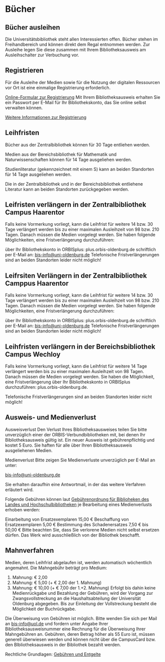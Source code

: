 # Bücher

## Bücher ausleihen
Die Universitätsbibliothek steht allen Interessierten offen.
Bücher stehen im Freihandbereich und können direkt dem Regal entnommen werden. Zur Ausleihe legen Sie diese zusammen mit Ihrem Bibliotheksausweis am Ausleihschalter zur Verbuchung vor.

## Registrieren
Für die Ausleihe der Medien sowie für die Nutzung der digitalen Ressourcen vor Ort ist eine einmalige Registrierung erforderlich.

[Online-Formular zur Registrierung](https://alma01.bis.uni-oldenburg.de/idm/?page=registration&language=de
)
Mit Ihrem Bibliotheksausweis erhalten Sie ein Passwort per E-Mail für Ihr Bibliothekskonto, das Sie online selbst verwalten können.

[Weitere Informationen zur Registrierung](https://uol.de/bis/ausleihen-und-bestellen/mein-bibliothekskonto-verwalten/registrierung)

## Leihfristen
Bücher aus der Zentralbibliothek können für 30 Tage entliehen werden.

Medien aus der Bereichsbibliothek für Mathematik und Naturwissenschaften können für 14 Tage ausgeliehen werden.

Studienliteratur (gekennzeichnet mit einem S) kann an beiden Standorten für 14 Tage ausgeliehen werden.

Die in der Zentralbibliothek und in der Bereichsbibliothek entliehene Literatur kann an beiden Standorten zurückgegeben werden.

## Leifristen verlängern in der Zentralbibliothek Campus Haarentor
Falls keine Vormerkung vorliegt, kann die Leihfrist für weitere 14 bzw. 30 Tage verlängert werden bis zu einer maximalen Ausleihzeit von 98 bzw. 210 Tagen. Danach müssen die Medien vorgelegt werden. Sie haben folgende Möglichkeiten, eine Fristverlängerung durchzuführen:

über Ihr Bibliothekskonto in ORBISplus: plus.orbis-oldenburg.de
schriftlich per E-Mail an: bis-info@uni-oldenburg.de
Telefonische Fristverlängerungen sind an beiden Standorten leider nicht möglich!

## Leifrsiten Verlängern in der Zentralbibliothek Camppus Haarentor
Falls keine Vormerkung vorliegt, kann die Leihfrist für weitere 14 bzw. 30 Tage verlängert werden bis zu einer maximalen Ausleihzeit von 98 bzw. 210 Tagen. Danach müssen die Medien vorgelegt werden. Sie haben folgende Möglichkeiten, eine Fristverlängerung durchzuführen:

über Ihr Bibliothekskonto in ORBISplus: plus.orbis-oldenburg.de
schriftlich per E-Mail an: bis-info@uni-oldenburg.de
Telefonische Fristverlängerungen sind an beiden Standorten leider nicht möglich!

## Leihfristen verlängern in der Bereichsbibliothek Campus Wechloy
Falls keine Vormerkung vorliegt, kann die Leihfrist für weitere 14 Tage verlängert werden bis zu einer maximalen Ausleihzeit von 98 Tagen. Danach müssen die Medien vorgelegt werden. Sie haben die Möglichkeit, eine Fristverlängerung über Ihr Bibliothekskonto in ORBISplus durchzuführen: plus.orbis-oldenburg.de.

Telefonische Fristverlängerungen sind an beiden Standorten leider nicht möglich!

## Ausweis- und Medienverlust
Ausweisverlust
Den Verlust Ihres Bibliotheksausweises teilen Sie bitte unverzüglich einer der ORBIS-Verbundbibliotheken mit, bei denen Ihr Bibliotheksausweis gültig ist. Ein neuer Ausweis ist gebührenpflichtig und kostet 5 Euro. Sie haften für alle über Ihren Bibliotheksausweis ausgeliehenen Medien.

Medienverlust
Bitte zeigen Sie Medienverluste unverzüglich per E-Mail an unter:

bis-info@uni-oldenburg.de

Sie erhalten daraufhin eine Antwortmail, in der das weitere Verfahren erläutert wird.

Folgende Gebühren können laut [Gebührenordnung für Biblioheken des Landes und Hochschulbibliotheken](https://uol.de/bis/rechtliche-grundlagen) je Bearbeitung eines Medienverlusts erhoben werden:

Einarbeitung von Ersatzexemplaren 15,00 €
Beschaffung von Ersatzexemplaren 5,00 €
Bestimmung des Schadenersatzes 7,50 € bis 50,00 €
Bitte beachten Sie, dass Sie verlorene Medien nicht selbst ersetzen dürfen. Das Werk wird ausschließlich von der Bibliothek beschafft.

## Mahnverfahren
Medien, deren Leihfrist abgelaufen ist, werden automatisch wöchentlich angemahnt. Die Mahngebühr beträgt pro Medium:

1. Mahnung: € 2,00
2. Mahnung: € 5,00 (+ € 2,00 der 1. Mahnung)
3. Mahnung: € 10,00 (+ € 7,00 der 1.+2. Mahnung)
Erfolgt bis dahin keine Medienrückgabe und Bezahlung der Gebühren, wird der Vorgang zur Zwangsvollstreckung an die Haushaltsabteilung der Universität Oldenburg abgegeben. Bis zur Einleitung der Vollstreckung besteht die Möglichkeit der Buchrückgabe.

Die Überweisung von Gebühren ist möglich. Bitte wenden Sie sich per Mail an bis-info@uol.de und fordern unter Angabe Ihrer Bibliotheksausweisnummer eine Rechnung für die Überweisung Ihrer Mahngebühren an. Gebühren, deren Betrag höher als 55 Euro ist, müssen generell überwiesen werden und können nicht über die CampusCard bzw. den BIbliotheksausweis in der Bibliothek bezahlt werden.

Rechtliche Grundlagen: [Gebühren und Entgelte](https://uol.de/bis/rechtliche-grundlagen)